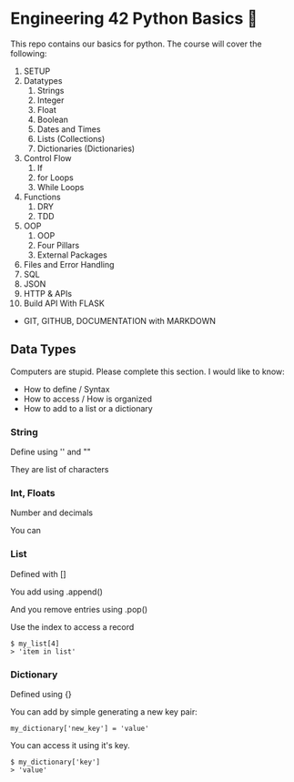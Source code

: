 # Engineering 42 Python Basics :taco:

This repo contains our basics for python. 
The course will cover the following:

1) SETUP
2) Datatypes
    1) Strings
    2) Integer
    3) Float
    4) Boolean
    5) Dates and Times
    6) Lists (Collections)
    7) Dictionaries (Dictionaries)
3) Control Flow
    1) If
    2) for Loops
    3) While Loops
4) Functions
    1) DRY
    2) TDD
5) OOP
    1) OOP
    2) Four Pillars 
    3) External Packages
6) Files and Error Handling
7) SQL
8) JSON
9) HTTP & APIs
10) Build API With FLASK

- GIT, GITHUB, DOCUMENTATION with MARKDOWN



## Data Types
Computers are stupid. Please complete this section.
I would like to know:
- How to define / Syntax
- How to access / How is organized
- How to add to a list or a dictionary

### String
Define using '' and ""

They are list of characters
### Int, Floats
Number and decimals

You can 
### List
Defined with []

You add using .append()

And you remove entries using .pop()

Use the index to access a record

    $ my_list[4]
    > 'item in list'

### Dictionary
Defined using {}

You can add by simple generating a new key pair:

    my_dictionary['new_key'] = 'value'

You can access it using it's key.

    $ my_dictionary['key']
    > 'value'


   
 